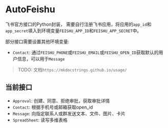 # AutoFeishu

飞书官方接口的Python封装， 需要自行注册飞书应用，将应用的`app_id`和`app_secret`填入到环境变量`FEISHU_APP_ID`和`FEISHU_APP_SECRET`中。

部分接口需要设置其他环境变量:

- `Contact`: 通过`FEISHU_PHONE`或`FEISHU_EMAIL`或`FEISHU_OPEN_ID`获取默认的用户信息，可以用于`Message`

> TODO: 文档`https://mkdocstrings.github.io/usage/`

## 当前接口

- `Approval`: 创建、同意、拒绝审批，获取审批详情
- `Contact`: 根据手机号或邮箱获取open_id
- `Message`: 向指定联系人或群发送文本、文件、图片、卡片
- `SpreadSheet`: 读写多维表格
